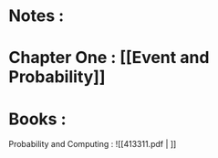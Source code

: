 # Notes :
# Chapter One : [[Event and Probability]]

# Books :
Probability and Computing : ![[413311.pdf | ]]